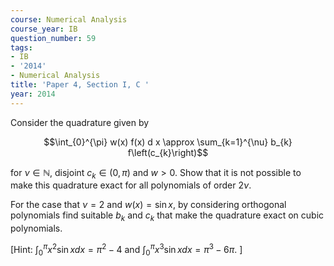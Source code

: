```yaml
---
course: Numerical Analysis
course_year: IB
question_number: 59
tags:
- IB
- '2014'
- Numerical Analysis
title: 'Paper 4, Section I, C '
year: 2014
---
```




Consider the quadrature given by

$$\int_{0}^{\pi} w(x) f(x) d x \approx \sum_{k=1}^{\nu} b_{k} f\left(c_{k}\right)$$

for $\nu \in \mathbb{N}$, disjoint $c_{k} \in(0, \pi)$ and $w>0$. Show that it is not possible to make this quadrature exact for all polynomials of order $2 \nu$.

For the case that $\nu=2$ and $w(x)=\sin x$, by considering orthogonal polynomials find suitable $b_{k}$ and $c_{k}$ that make the quadrature exact on cubic polynomials.

[Hint: $\int_{0}^{\pi} x^{2} \sin x d x=\pi^{2}-4$ and $\int_{0}^{\pi} x^{3} \sin x d x=\pi^{3}-6 \pi .$ ]